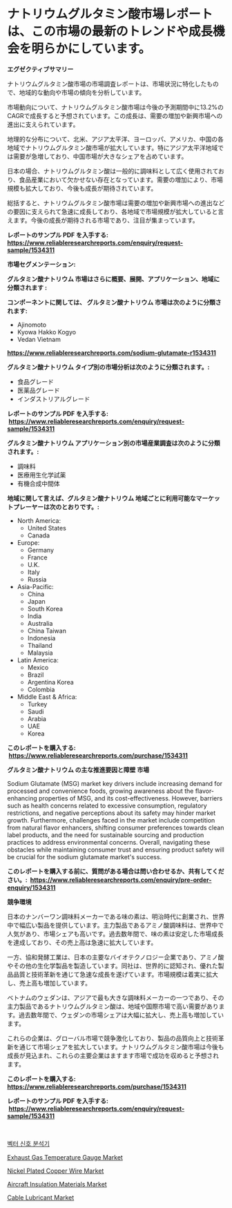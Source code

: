 <p><h1>ナトリウムグルタミン酸市場レポートは、この市場の最新のトレンドや成長機会を明らかにしています。</h1></p><p><strong>エグゼクティブサマリー</strong></p>
<p><p>ナトリウムグルタミン酸市場の市場調査レポートは、市場状況に特化したもので、地域的な動向や市場の傾向を分析しています。</p><p>市場動向について、ナトリウムグルタミン酸市場は今後の予測期間中に13.2%のCAGRで成長すると予想されています。この成長は、需要の増加や新興市場への進出に支えられています。</p><p>地理的な分布について、北米、アジア太平洋、ヨーロッパ、アメリカ、中国の各地域でナトリウムグルタミン酸市場が拡大しています。特にアジア太平洋地域では需要が急増しており、中国市場が大きなシェアを占めています。</p><p>日本の場合、ナトリウムグルタミン酸は一般的に調味料として広く使用されており、食品産業において欠かせない存在となっています。需要の増加により、市場規模も拡大しており、今後も成長が期待されています。</p><p>総括すると、ナトリウムグルタミン酸市場は需要の増加や新興市場への進出などの要因に支えられて急速に成長しており、各地域で市場規模が拡大していると言えます。今後の成長が期待される市場であり、注目が集まっています。</p></p>
<p><strong>レポートのサンプル PDF を入手する: <a href="https://www.reliableresearchreports.com/enquiry/request-sample/1534311">https://www.reliableresearchreports.com/enquiry/request-sample/1534311</a></strong></p>
<p><strong>市場セグメンテーション:</strong></p>
<p><strong> グルタミン酸ナトリウム 市場はさらに概要、展開、アプリケーション、地域に分類されます :</strong></p>
<p><strong>コンポーネントに関しては、 グルタミン酸ナトリウム 市場は次のように分類されます: &nbsp;</strong></p>
<p><ul><li>Ajinomoto</li><li>Kyowa Hakko Kogyo</li><li>Vedan Vietnam</li></ul></p>
<p><strong><a href="https://www.reliableresearchreports.com/sodium-glutamate-r1534311">https://www.reliableresearchreports.com/sodium-glutamate-r1534311</a></strong></p>
<p><strong> グルタミン酸ナトリウム タイプ別の市場分析は次のように分類されます。:</strong></p>
<p><ul><li>食品グレード</li><li>医薬品グレード</li><li>インダストリアルグレード</li></ul></p>
<p><strong>レポートのサンプル PDF を入手する: &nbsp;<a href="https://www.reliableresearchreports.com/enquiry/request-sample/1534311">https://www.reliableresearchreports.com/enquiry/request-sample/1534311</a></strong></p>
<p><strong> グルタミン酸ナトリウム アプリケーション別の市場産業調査は次のように分類されます。:</strong></p>
<p><ul><li>調味料</li><li>医療用生化学試薬</li><li>有機合成中間体</li></ul></p>
<p><strong>地域に関して言えば、グルタミン酸ナトリウム 地域ごとに利用可能なマーケットプレーヤーは次のとおりです。:</strong></p>
<p><ul>
    <li>
        North America:
        <ul>
            <li>United States</li>
            <li>Canada</li>
        </ul>
    </li>
    <li>
        Europe:
        <ul>
            <li>Germany</li>
            <li>France</li>
            <li>U.K.</li>
            <li>Italy</li>
            <li>Russia</li>
        </ul>
    </li>
    <li>
        Asia-Pacific:
        <ul>
            <li>China</li>
            <li>Japan</li>
            <li>South Korea</li>
            <li>India</li>
            <li>Australia</li>
            <li>China Taiwan</li>
            <li>Indonesia</li>
            <li>Thailand</li>
            <li>Malaysia</li>
        </ul>
    </li>
    <li>
        Latin America:
        <ul>
            <li>Mexico</li>
            <li>Brazil</li>
            <li>Argentina Korea</li>
            <li>Colombia</li>
        </ul>
    </li>
    <li>
        Middle East & Africa:
        <ul>
            <li>Turkey</li>
            <li>Saudi</li>
            <li>Arabia</li>
            <li>UAE</li>
            <li>Korea</li>
        </ul>
    </li>
    </ul></p>
<p><strong>このレポートを購入する: &nbsp;<a href="https://www.reliableresearchreports.com/purchase/1534311">https://www.reliableresearchreports.com/purchase/1534311</a></strong></p>
<p><strong>グルタミン酸ナトリウム の主な推進要因と障壁 市場</strong></p>
<p><p>Sodium Glutamate (MSG) market key drivers include increasing demand for processed and convenience foods, growing awareness about the flavor-enhancing properties of MSG, and its cost-effectiveness. However, barriers such as health concerns related to excessive consumption, regulatory restrictions, and negative perceptions about its safety may hinder market growth. Furthermore, challenges faced in the market include competition from natural flavor enhancers, shifting consumer preferences towards clean label products, and the need for sustainable sourcing and production practices to address environmental concerns. Overall, navigating these obstacles while maintaining consumer trust and ensuring product safety will be crucial for the sodium glutamate market's success.</p></p>
<p><strong>このレポートを購入する前に、質問がある場合は問い合わせるか、共有してください。:&nbsp; <a href="https://www.reliableresearchreports.com/enquiry/pre-order-enquiry/1534311">https://www.reliableresearchreports.com/enquiry/pre-order-enquiry/1534311</a></strong></p>
<p><strong>競争環境</strong></p>
<p><p>日本のナンバーワン調味料メーカーである味の素は、明治時代に創業され、世界中で幅広い製品を提供しています。主力製品であるアミノ酸調味料は、世界中で人気があり、市場シェアも高いです。過去数年間で、味の素は安定した市場成長を達成しており、その売上高は急速に拡大しています。</p><p>一方、協和発酵工業は、日本の主要なバイオテクノロジー企業であり、アミノ酸やその他の生化学製品を製造しています。同社は、世界的に認知され、優れた製品品質と技術革新を通じて急速な成長を遂げています。市場規模は着実に拡大し、売上高も増加しています。</p><p>ベトナムのウェダンは、アジアで最も大きな調味料メーカーの一つであり、その主力製品であるナトリウムグルタミン酸は、地域や国際市場で高い需要があります。過去数年間で、ウェダンの市場シェアは大幅に拡大し、売上高も増加しています。</p><p>これらの企業は、グローバル市場で競争激化しており、製品の品質向上と技術革新を通じて市場シェアを拡大しています。ナトリウムグルタミン酸市場は今後も成長が見込まれ、これらの主要企業はますます市場で成功を収めると予想されます。</p></p>
<p><strong>このレポートを購入する: &nbsp; <a href="https://www.reliableresearchreports.com/purchase/1534311">https://www.reliableresearchreports.com/purchase/1534311</a></strong></p>
<p><strong>レポートのサンプル PDF を入手する: &nbsp;<a href="https://www.reliableresearchreports.com/enquiry/request-sample/1534311">https://www.reliableresearchreports.com/enquiry/request-sample/1534311</a></strong><strong></strong></p>
<p>&nbsp;</p>
<p><p><a href="https://medium.com/@boydsmitham726/%EB%B2%A1%ED%84%B0-%EC%8B%A0%ED%98%B8-%EB%B6%84%EC%84%9D%EA%B8%B0-%EC%8B%9C%EC%9E%A5-%EB%B6%84%EC%84%9D-%EA%B8%80%EB%A1%9C%EB%B2%8C-%EC%82%B0%EC%97%85-%EC%A0%84%EB%A7%9D-%EB%B0%8F-%EC%98%88%EC%B8%A1-2024%EB%85%84%EB%B6%80%ED%84%B0-2031%EB%85%84%EA%B9%8C%EC%A7%80-93be4e759769">벡터 신호 분석기</a></p><p><a href="https://view.publitas.com/reportprime-1/exhaust-gas-temperature-gauge-market-size-growth-outlook-from-2024-to-2031-projecting-at-markets-trends-analysis-by-application-regional-outlook-and-revenue/">Exhaust Gas Temperature Gauge Market</a></p><p><a href="https://issuu.com/reportprime-2/docs/nickel-plated-copper-wire-market-size-2030.pptx">Nickel Plated Copper Wire Market</a></p><p><a href="https://sudsy-motorcycle-bbc.notion.site/Aircraft-Insulation-Materials-Market-Size-and-Examines-its-Market-Scope-with-a-Primary-Focus-on-Gr-0c17aa82bc9845729a0f4c0854263072">Aircraft Insulation Materials Market</a></p><p><a href="https://issuu.com/reportprime-2/docs/cable-lubricant-market-size-2030.pptx">Cable Lubricant Market</a></p></p>